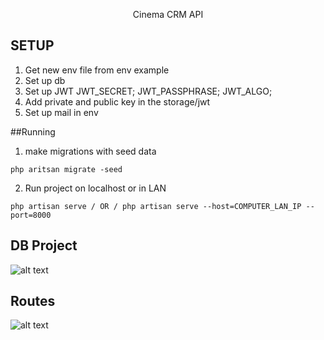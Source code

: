 <p align="center">Cinema CRM API</p>


## SETUP

1) Get new env file from env example
2) Set up db
3) Set up JWT
JWT_SECRET;
JWT_PASSPHRASE;
JWT_ALGO;
4) Add private and public key in the storage/jwt
5) Set up mail in env

##Running

1) make migrations with seed data
```
php aritsan migrate -seed
```
2) Run project on localhost or in LAN
```
php artisan serve / OR / php artisan serve --host=COMPUTER_LAN_IP --port=8000
```
## DB Project

![alt text](https://i.gyazo.com/bc2eeed8e17a340d79444e7e401d240c.png)

## Routes
![alt text](https://i.gyazo.com/785352b2a754754a2c12afcf69ddeca1.png)



